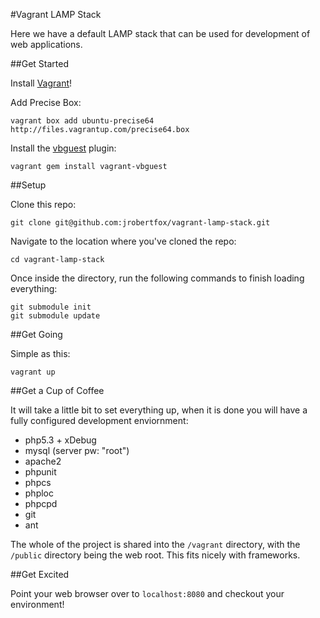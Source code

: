 #Vagrant LAMP Stack

Here we have a default LAMP stack that can be used for development of web applications.

##Get Started

Install [Vagrant](http://vagrantup.com/v1/docs/getting-started/index.html)!

Add Precise Box:

    vagrant box add ubuntu-precise64 http://files.vagrantup.com/precise64.box
    
Install the [vbguest](http://blog.csanchez.org/2012/05/03/automatically-download-and-install-virtualbox-guest-additions-in-vagrant/) plugin:

    vagrant gem install vagrant-vbguest

##Setup

Clone this repo:  

    git clone git@github.com:jrobertfox/vagrant-lamp-stack.git  

Navigate to the location where you've cloned the repo:  
    
    cd vagrant-lamp-stack  

Once inside the directory, run the following commands to finish loading everything:   

    git submodule init  
    git submodule update   

##Get Going

Simple as this:

    vagrant up
    
##Get a Cup of Coffee

It will take a little bit to set everything up, when it is done you will have a fully configured development enviornment:

- php5.3 + xDebug
- mysql (server pw: "root")
- apache2
- phpunit
- phpcs
- phploc
- phpcpd
- git
- ant

The whole of the project is shared into the `/vagrant` directory, with the `/public` directory being the web root. This fits nicely with frameworks.

##Get Excited

Point your web browser over to `localhost:8080` and checkout your environment!
